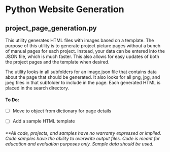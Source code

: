 # Python Website Generation

## project_page_generation.py
This utility generates HTML files with images based on a template.  The purpose of this utility is to generate project picture pages without a bunch of manual pages for each project.  Instead, your data can be entered into the JSON file, which is much faster.  This also allows for easy updates of both the project pages and the template when desired.

The utility looks in all subfolders for an image.json file that contains data about the page that should be generated.  It also looks for all png, jpg, and jpeg files in that subfolder to include in the page.  Each generated HTML is placed in the search directory.

#### To Do:
- [ ] Move to object from dictionary for page details
- [ ] Add a sample HTML template





###### **All code, projects, and samples have no warranty expressed or implied. Code samples have the ability to overwrite output files. Code is meant for education and evaluation purposes only. Sample data should be used.
